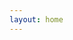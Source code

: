 ```yaml
---
layout: home
---
```


<div class="container">
  <div class="row">
      <i class="fa fa-twitter fa-4x"></i>
      <i class="ai ai-academia ai-4x"></i>
      <i class="ai ai-acclaim ai-4x"></i>
      <i class="ai ai-acm ai-4x"></i>
      <i class="ai ai-acmdl ai-4x"></i>
      <i class="ai ai-ads ai-4x"></i>
      <i class="ai ai-arxiv ai-4x"></i>
      <i class="ai ai-biorxiv ai-4x"></i>
      <i class="ai ai-cv ai-4x"></i>
      <i class="ai ai-ceur ai-4x"></i>
      <i class="ai ai-coursera ai-4x"></i>
      <i class="ai ai-dataverse ai-4x"></i>
      <i class="ai ai-dblp ai-4x"></i>
      <i class="ai ai-depsy ai-4x"></i>
      <i class="ai ai-doi ai-4x"></i>
      <i class="ai ai-dryad ai-4x"></i>
      <i class="ai ai-figshare ai-4x"></i>
      <i class="ai ai-google-scholar ai-4x"></i>
      <i class="ai ai-ideas-repec ai-4x"></i>
      <i class="ai ai-ieee ai-4x"></i>
      <i class="ai ai-impactstory ai-4x"></i>
      <i class="ai ai-inspire ai-4x"></i>
      <i class="ai ai-lattes ai-4x"></i>
      <i class="ai ai-mendeley ai-4x"></i>
      <i class="ai ai-mathoverflow ai-4x"></i>
      <i class="ai ai-open-access ai-4x"></i>
      <i class="ai ai-orcid ai-4x"></i>
      <i class="ai ai-osf ai-4x"></i>
      <i class="ai ai-overleaf ai-4x"></i>
      <i class="ai ai-philpapers ai-4x"></i>
      <i class="ai ai-piazza ai-4x"></i>
      <i class="ai ai-publons ai-4x"></i>
      <i class="ai ai-pubmed ai-4x"></i>
      <i class="ai ai-researchgate ai-4x"></i>
      <i class="ai ai-researcherid ai-4x"></i>
      <i class="ai ai-scirate ai-4x"></i>
      <i class="ai ai-semantic-scholar ai-4x"></i>
      <i class="ai ai-springer ai-4x"></i>
      <i class="ai ai-zotero ai-4x"></i>
      <br>
      <i class="fa fa-twitter-square fa-4x"></i>
      <i class="ai ai-academia-square ai-4x"></i>
      <i class="ai ai-acclaim-square ai-4x"></i>
      <i class="ai ai-acm-square ai-4x"></i>
      <i class="ai ai-acmdl-square ai-4x"></i>
      <i class="ai ai-ads-square ai-4x"></i>
      <i class="ai ai-arxiv-square ai-4x"></i>
      <i class="ai ai-biorxiv-square ai-4x"></i>
      <i class="ai ai-cv-square ai-4x"></i>
      <i class="ai ai-ceur-square ai-4x"></i>
      <i class="ai ai-coursera-square ai-4x"></i>
      <i class="ai ai-dataverse-square ai-4x"></i>
      <i class="ai ai-dblp-square ai-4x"></i>
      <i class="ai ai-depsy-square ai-4x"></i>
      <i class="ai ai-doi-square ai-4x"></i>
      <i class="ai ai-dryad-square ai-4x"></i>
      <i class="ai ai-figshare-square ai-4x"></i>
      <i class="ai ai-google-scholar-square ai-4x"></i>
      <i class="ai ai-ideas-repec-square ai-4x"></i>
      <i class="ai ai-ieee-square ai-4x"></i>
      <i class="ai ai-impactstory-square ai-4x"></i>
      <i class="ai ai-inspire-square ai-4x"></i>
      <i class="ai ai-lattes-square ai-4x"></i>
      <i class="ai ai-mendeley-square ai-4x"></i>
      <i class="ai ai-mathoverflow-square ai-4x"></i>
      <i class="ai ai-open-access-square ai-4x"></i>
      <i class="ai ai-orcid-square ai-4x"></i>
      <i class="ai ai-osf-square ai-4x"></i>
      <i class="ai ai-overleaf-square ai-4x"></i>
      <i class="ai ai-philpapers-square ai-4x"></i>
      <i class="ai ai-piazza-square ai-4x"></i>
      <i class="ai ai-publons-square ai-4x"></i>
      <i class="ai ai-pubmed-square ai-4x"></i>
      <i class="ai ai-researchgate-square ai-4x"></i>
      <i class="ai ai-researcherid-square ai-4x"></i>
      <i class="ai ai-scirate-square ai-4x"></i>
      <i class="ai ai-semantic-scholar-square ai-4x"></i>
      <i class="ai ai-springer-square ai-4x"></i>
      <i class="ai ai-zotero-square ai-4x"></i>
  </div>
</div>


